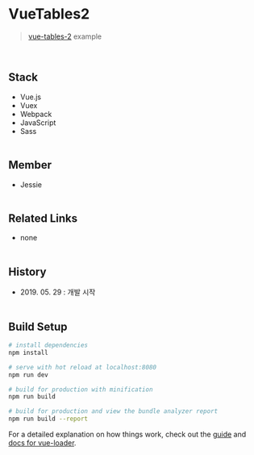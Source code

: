 # VueTables2

> [vue-tables-2](https://www.npmjs.com/package/vue-tables-2) example

<br>

## Stack
- Vue.js
- Vuex
- Webpack
- JavaScript
- Sass
<br><br>
## Member
- Jessie
<br><br>
## Related Links
- none
<br><br>
## History
- 2019\. 05\. 29 : 개발 시작
<br><br>
## Build Setup

``` bash
# install dependencies
npm install

# serve with hot reload at localhost:8080
npm run dev

# build for production with minification
npm run build

# build for production and view the bundle analyzer report
npm run build --report
```

For a detailed explanation on how things work, check out the [guide](http://vuejs-templates.github.io/webpack/) and [docs for vue-loader](http://vuejs.github.io/vue-loader).
